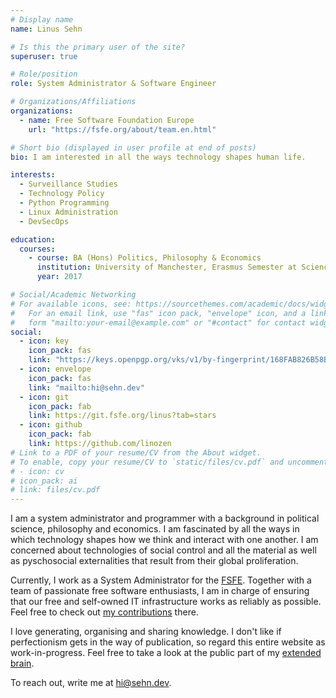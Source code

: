 ```yaml
---
# Display name
name: Linus Sehn

# Is this the primary user of the site?
superuser: true

# Role/position
role: System Administrator & Software Engineer

# Organizations/Affiliations
organizations:
  - name: Free Software Foundation Europe
    url: "https://fsfe.org/about/team.en.html"

# Short bio (displayed in user profile at end of posts)
bio: I am interested in all the ways technology shapes human life.

interests:
  - Surveillance Studies
  - Technology Policy
  - Python Programming
  - Linux Administration
  - DevSecOps

education:
  courses:
    - course: BA (Hons) Politics, Philosophy & Economics
      institution: University of Manchester, Erasmus Semester at SciencesPo in Paris
      year: 2017

# Social/Academic Networking
# For available icons, see: https://sourcethemes.com/academic/docs/widgets/#icons
#   For an email link, use "fas" icon pack, "envelope" icon, and a link in the
#   form "mailto:your-email@example.com" or "#contact" for contact widget.
social:
  - icon: key
    icon_pack: fas
    link: "https://keys.openpgp.org/vks/v1/by-fingerprint/168FAB826B58B16874CE6E207784A1960FBEB3FA"
  - icon: envelope
    icon_pack: fas
    link: "mailto:hi@sehn.dev"
  - icon: git
    icon_pack: fab
    link: https://git.fsfe.org/linus?tab=stars
  - icon: github
    icon_pack: fab
    link: https://github.com/linozen
# Link to a PDF of your resume/CV from the About widget.
# To enable, copy your resume/CV to `static/files/cv.pdf` and uncomment the lines below.
# - icon: cv
# icon_pack: ai
# link: files/cv.pdf
---
```


I am a system administrator and programmer with a background in
political science, philosophy and economics. I am fascinated by all the ways in
which technology shapes how we think and interact with one another.
I am concerned about technologies of social control and all the material
as well as pyschosocial externalities that result from their global
proliferation.

Currently, I work as a System Administrator for the [FSFE](https://fsfe.org).
Together with a team of passionate free software enthusiasts, I
am in charge of ensuring that our free and self-owned IT infrastructure works as
reliably as possible. Feel free to check out [my
contributions](https://git.fsfe.org/linus?tab=stars) there.

I love generating, organising and sharing knowledge. I don't like if
perfectionism gets in the way of publication, so regard this entire website as
work-in-progress. Feel free to take a look at the public part of my
[extended brain](/exocortggjex).

To reach out, write me at [hi@sehn.dev](mailto:hi@sehn.dev).
